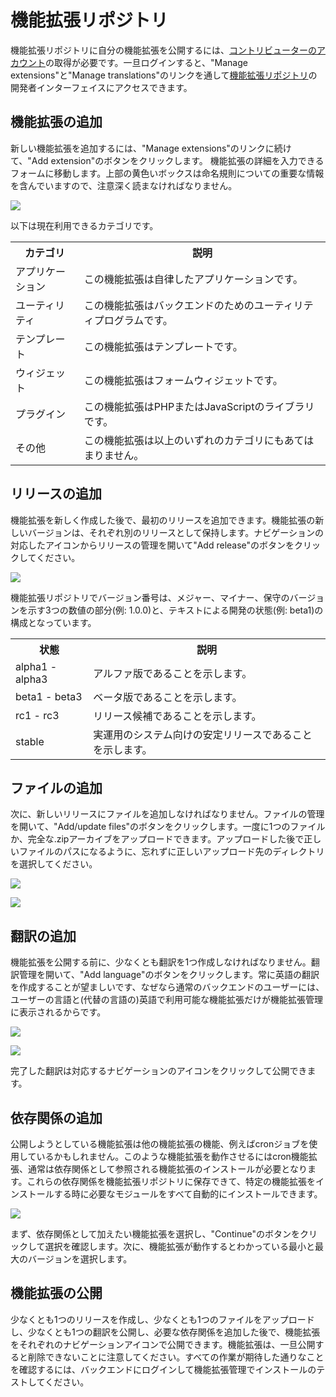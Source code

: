 #  機能拡張リポジトリ

機能拡張リポジトリに自分の機能拡張を公開するには、[コントリビューターのアカウント][1]の取得が必要です。一旦ログインすると、"Manage extensions"と"Manage translations"のリンクを通して[機能拡張リポジトリ][2]の開発者インターフェイスにアクセスできます。


## 機能拡張の追加

新しい機能拡張を追加するには、"Manage extensions"のリンクに続けて、"Add extension"のボタンをクリックします。 機能拡張の詳細を入力できるフォームに移動します。上部の黄色いボックスは命名規則についての重要な情報を含んでいますので、注意深く読まなければなりません。

![](https://raw.github.com/contao/docs/2.11/manual/en/images/add-extension.jpg)

以下は現在利用できるカテゴリです。

<table>
<tr>
  <th>カテゴリ</th>
  <th>説明</th>
</tr>
<tr>
  <td>アプリケーション</td>
  <td>この機能拡張は自律したアプリケーションです。</td>
</tr>
<tr>
  <td>ユーティリティ</td>
  <td>この機能拡張はバックエンドのためのユーティリティプログラムです。</td>
</tr>
<tr>
  <td>テンプレート</td>
  <td>この機能拡張はテンプレートです。</td>
</tr>
<tr>
  <td>ウィジェット</td>

  <td>この機能拡張はフォームウィジェットです。</td>
</tr>
<tr>
  <td>プラグイン</td>
  <td>この機能拡張はPHPまたはJavaScriptのライブラリです。</td>
</tr>
<tr>
  <td>その他</td>
  <td>この機能拡張は以上のいずれのカテゴリにもあてはまりません。</td>
</tr>
</table>


## リリースの追加

機能拡張を新しく作成した後で、最初のリリースを追加できます。機能拡張の新しいバージョンは、それぞれ別のリリースとして保持します。ナビゲーションの対応したアイコンからリリースの管理を開いて"Add release"のボタンをクリックしてください。

![](https://raw.github.com/contao/docs/2.11/manual/en/images/add-release.jpg)

機能拡張リポジトリでバージョン番号は、メジャー、マイナー、保守のバージョンを示す3つの数値の部分(例: 1.0.0)と、テキストによる開発の状態(例: beta1)の構成となっています。

<table>
<tr>
  <th>状態</th>
  <th>説明</th>
</tr>
<tr>
  <td>alpha1 - alpha3</td>
  <td>アルファ版であることを示します。</td>
</tr>
<tr>
  <td>beta1 - beta3</td>
  <td>ベータ版であることを示します。</td>
</tr>
<tr>
  <td>rc1 - rc3</td>
  <td>リリース候補であることを示します。</td>
</tr>
<tr>
  <td>stable</td>
  <td>実運用のシステム向けの安定リリースであることを示します。</td>
</tr>
</table>


## ファイルの追加

次に、新しいリリースにファイルを追加しなければなりません。ファイルの管理を開いて、"Add/update files"のボタンをクリックします。一度に1つのファイルか、完全な.zipアーカイブをアップロードできます。アップロードした後で正しいファイルのパスになるように、忘れずに正しいアップロード先のディレクトリを選択してください。

![](https://raw.github.com/contao/docs/2.11/manual/en/images/add-files.jpg)

![](https://raw.github.com/contao/docs/2.11/manual/en/images/edit-files.jpg)


## 翻訳の追加

機能拡張を公開する前に、少なくとも翻訳を1つ作成しなければなりません。翻訳管理を開いて、"Add language"のボタンをクリックします。常に英語の翻訳を作成することが望ましいです、なぜなら通常のバックエンドのユーザーには、ユーザーの言語と(代替の言語の)英語で利用可能な機能拡張だけが機能拡張管理に表示されるからです。

![](https://raw.github.com/contao/docs/2.11/manual/en/images/add-translation.jpg)

![](https://raw.github.com/contao/docs/2.11/manual/en/images/edit-translation.jpg)

完了した翻訳は対応するナビゲーションのアイコンをクリックして公開できます。


## 依存関係の追加

公開しようとしている機能拡張は他の機能拡張の機能、例えばcronジョブを使用しているかもしれません。このような機能拡張を動作させるにはcron機能拡張、通常は依存関係として参照される機能拡張のインストールが必要となります。これらの依存関係を機能拡張リポジトリに保存できて、特定の機能拡張をインストールする時に必要なモジュールをすべて自動的にインストールできます。

![](https://raw.github.com/contao/docs/2.11/manual/en/images/add-dependency.jpg)

まず、依存関係として加えたい機能拡張を選択し、"Continue"のボタンをクリックして選択を確認します。次に、機能拡張が動作するとわかっている最小と最大のバージョンを選択します。


## 機能拡張の公開

少なくとも1つのリリースを作成し、少なくとも1つのファイルをアップロードし、少なくとも1つの翻訳を公開し、必要な依存関係を追加した後で、機能拡張をそれぞれのナビゲーションアイコンで公開できます。機能拡張は、一旦公開すると削除できないことに注意してください。すべての作業が期待した通りなことを確認するには、バックエンドにログインして機能拡張管理でインストールのテストしてください。

[1]: https://contao.org/en/register.html
[2]: https://contao.org/en/extension-list.html
